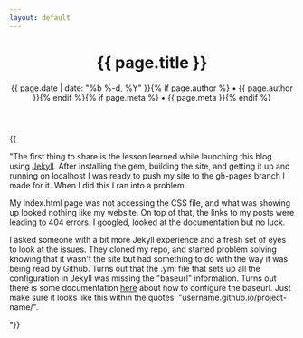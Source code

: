 ```yaml
---
layout: default
---
```

<div class="post">

  <header class="post-header">
    <h1>{{ page.title }}</h1>
    <p class="meta">{{ page.date | date: "%b %-d, %Y" }}{% if page.author %} • {{ page.author }}{% endif %}{% if page.meta %} • {{ page.meta }}{% endif %}</p>
  </header>

  <article class="post-content">
  {{ <p>"The first thing to share is the lesson learned while launching this blog using <a href="http://jekyllrb.com">Jekyll</a>. After installing the gem, building the site, and getting it up and running on localhost I was ready to push my site to the gh-pages branch I made for it. When I did this I ran into a problem. </p>

<p>My index.html page was not accessing the CSS file, and what was showing up looked nothing like my website. On top of that, the links to my posts were leading to 404 errors. I googled, looked at the documentation but no luck.</p>
<p>
I asked someone with a bit more Jekyll experience and a fresh set of eyes to look at the issues. They cloned my repo, and started problem solving knowing that it wasn't the site but had something to do with the way it was being read by Github. Turns out that the .yml file that sets up all the configuration in Jekyll was missing the "baseurl" information. Turns out there is some documentation <a href="http://jekyllrb.com/docs/github-pages/#project-page-url-structure">here</a> about how to configure the baseurl. Just make sure it looks like this within the quotes: "username.github.io/project-name/".</p>"}} 
  </article>

</div>
